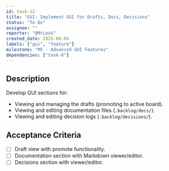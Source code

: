 ```yaml
---
id: task-12
title: "GUI: Implement GUI for Drafts, Docs, Decisions"
status: "To Do"
assignee: ""
reporter: "@MrLesk"
created_date: 2025-06-04
labels: ["gui", "feature"]
milestone: "M5 - Advanced GUI Features"
dependencies: ["task-8"]
---
```


## Description

Develop GUI sections for:

- Viewing and managing the drafts (promoting to active board).
- Viewing and editing documentation files (`.backlog/docs/`).
- Viewing and editing decision logs (`.backlog/decisions/`).

## Acceptance Criteria

- [ ] Draft view with promote functionality.
- [ ] Documentation section with Markdown viewer/editor.
- [ ] Decisions section with viewer/editor.
